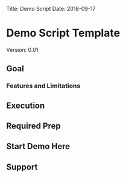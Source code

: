 Title: Demo Script
Date: 2018-09-17

# Demo Script Template
Version: 0.01

## Goal


### Features and Limitations


## Execution


## Required Prep


## Start Demo Here


## Support
